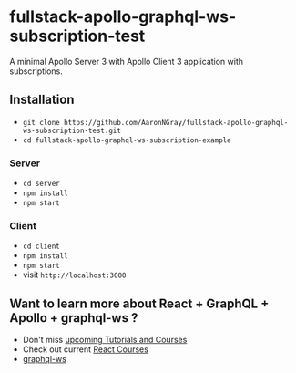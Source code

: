 # fullstack-apollo-graphql-ws-subscription-test

A minimal Apollo Server 3 with Apollo Client 3 application with subscriptions.

## Installation

* `git clone https://github.com/AaronNGray/fullstack-apollo-graphql-ws-subscription-test.git`
* `cd fullstack-apollo-graphql-ws-subscription-example`

### Server

* `cd server`
* `npm install`
* `npm start`

### Client

* `cd client`
* `npm install`
* `npm start`
* visit `http://localhost:3000`

## Want to learn more about React + GraphQL + Apollo + graphql-ws ?

* Don't miss [upcoming Tutorials and Courses](https://www.getrevue.co/profile/rwieruch)
* Check out current [React Courses](https://roadtoreact.com)
* [graphql-ws](https://github.com/enisdenjo/graphql-ws)
